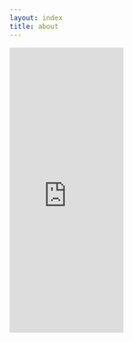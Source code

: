 ```yaml
---
layout: index
title: about
---
```


<iframe width="200" height="500" src="https://ranats-dishdialy.herokuapp.com/?query=%23らなとす飯" frameborder="0"></iframe>
